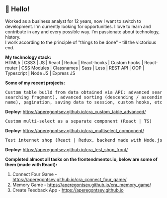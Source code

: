 ## 👋 Hello!

Worked as a business analyst for 12 years, now I want to switch to development.
I'm currently looking for opportunities. I love to learn and contribute in any and every possible way. I'm passionate about technology, history.</br>
I work according to the principle of "things to be done" - till the victorious end.</br>

<b>My technology stack:</b></br>
HTML5 | CSS3 | JS | React | Redux | React-hooks | Custom hooks | React-router | CSS Modules | Classnames | Sass | Less | REST API | OOP | Typescript | Node JS | Express JS</br>

<b>Some of my recent projects:</b>
<pre>Custom table build from data obtained via API: advanced search (highlighting of the 
searching fragment), advanced sorting (descending / ascending by clicking on the column 
name), pagination, saving data to session, custom hooks, etc. (React)</pre>
<b>   Deploy:</b> https://aperegontsev.github.io/cra_custom_table_advanced/
<pre>Custom multi-select as a separate component (React | TS)</pre>
<b>   Deploy:</b> https://aperegontsev.github.io/cra_multiselect_component/
<pre>Test internet shop (React | Redux, backend made with Node.js | Express | MySQL)</pre>
<b>   Deploy:</b> https://aperegontsev.github.io/cra_test_shop_front/</br>

<b>Completed almost all tasks on the frontendmentor.io, below are some of them (made with 
React):</b>
1) Connect Four Game - https://aperegontsev.github.io/cra_connect_four_game/
2) Memory Game - https://aperegontsev.github.io/cra_memory_game/
3) Create Feedback App - https://aperegontsev.github.io
